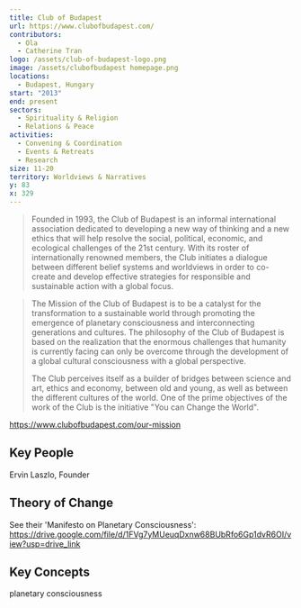 ```yaml
---
title: Club of Budapest
url: https://www.clubofbudapest.com/
contributors:
  - Ola
  - Catherine Tran
logo: /assets/club-of-budapest-logo.png
image: /assets/clubofbudapest homepage.png
locations:
  - Budapest, Hungary
start: "2013"
end: present
sectors:
  - Spirituality & Religion
  - Relations & Peace
activities:
  - Convening & Coordination
  - Events & Retreats
  - Research
size: 11-20
territory: Worldviews & Narratives
y: 83
x: 329
---
```

> Founded in 1993, the Club of Budapest is an informal international association dedicated to developing a new way of thinking and a new ethics that will help resolve the social, political, economic, and ecological challenges of the 21st century. With its roster of internationally renowned members, the Club initiates a dialogue between different belief systems and worldviews in order to co-create and develop effective strategies for responsible and sustainable action with a global focus.

> The Mission of the Club of Budapest is to be a catalyst for the transformation to a sustainable world through promoting the emergence of planetary consciousness and interconnecting generations and cultures. The philosophy of the Club of Budapest is based on the realization that the enormous challenges that humanity is currently facing can only be overcome through the development of a global cultural consciousness with a global perspective.
> 
> The Club perceives itself as a builder of bridges between science and art, ethics and economy, between old and young, as well as between the different cultures of the world. One of the prime objectives of the work of the Club is the initiative "You can Change the World".

https://www.clubofbudapest.com/our-mission

## Key People

Ervin Laszlo, Founder

## Theory of Change

See their 'Manifesto on Planetary Consciousness': https://drive.google.com/file/d/1FVg7yMUeuqDxnw68BUbRfo6Gp1dvR6OI/view?usp=drive_link 

## Key Concepts

planetary consciousness 
